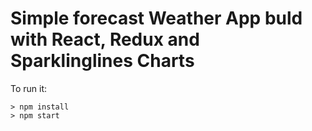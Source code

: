 # Simple forecast Weather App buld with React, Redux and Sparklinglines Charts

To run it:

```
> npm install
> npm start
```
